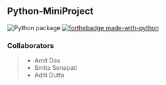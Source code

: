 ## Python-MiniProject

![Python package](https://github.com/99002591/Python-MiniProject/workflows/Python%20package/badge.svg)   [![forthebadge made-with-python](http://ForTheBadge.com/images/badges/made-with-python.svg)](https://www.python.org/)

### Collaborators
> - Amit Das
> - Smita Senapati
> - Aditi Dutta